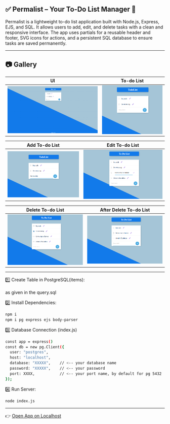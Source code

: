 ✅ Permalist – Your To-Do List Manager 📝
---

Permalist is a lightweight to-do list application built with Node.js, Express, EJS, and SQL. It allows users to add, edit, and delete tasks with a clean and responsive interface. The app uses partials for a reusable header and footer, SVG icons for actions, and a persistent SQL database to ensure tasks are saved permanently.

---
## 📷 Gallery

| UI | To-do List|
|--------|--------|
| ![tdl1](./imgg/tdl1.png) | ![tdl2](./imgg/tdl2.png) |

| Add To-do List| Edit To-do List|
|--------|--------|
| ![tdl3](./imgg/tdl3.png) | ![tdl4](./imgg/tdl4.png) |

| Delete To-do List| After Delete To-do List|
|--------|--------|
| ![tdl5](./imgg/tdl5.png) | ![tdl6](./imgg/tdl6.png) |
---

 1️⃣ Create Table in PostgreSQL(items):
 <br><br>
as given in the query.sql
 <br>
 
2️⃣ Install Dependencies:
```bash
npm i
npm i pg express ejs body-parser
```

3️⃣ Database Connection (index.js)
```bash
const app = express()
const db = new pg.Client({
  user: "postgres",
  host: "localhost",
  database: "XXXXX",    // <-- your database name
  password: "XXXXX",    // <-- your password
  port: XXXX,           // <-- your port name, by default for pg 5432
});
```
4️⃣ Run Server:
```bash
node index.js
```
---
👉 [Open App on Localhost](http://localhost:3000)
